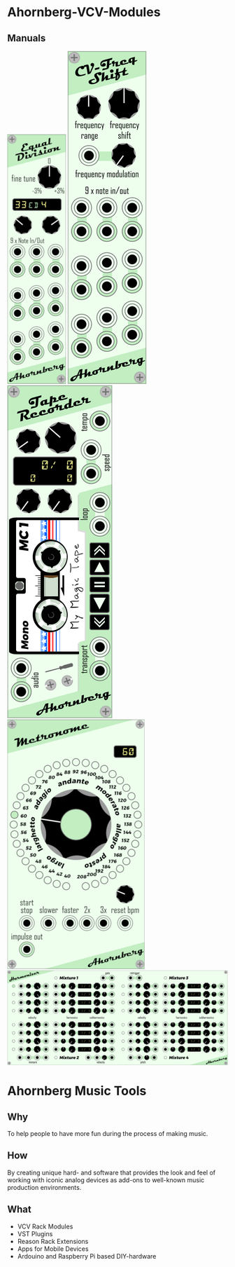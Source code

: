 # Ahornberg-VCV-Modules

## Manuals

[![EqualDivision](manuals/EqualDivision.png)](manuals/README.md#equal-division)
[![CV-Frequency Shift](manuals/CVFreqShift.png)](manuals/README.md#cv-frequency-shift)
[![Tape Recorder](manuals/TapeRecorder.png)](manuals/README.md#tape-recorder)
[![Metronome](manuals/Metronome.png)](manuals/README.md#metronome)
[![Harmonizer](manuals/Harmonizer.png)](manuals/README.md#harmonizer)

# Ahornberg Music Tools
## Why
To help people to have more fun during the process of making music.
## How
By creating unique hard- and software that provides the look and feel of working with iconic analog devices as add-ons to well-known music production environments.
## What
* VCV Rack Modules
* VST Plugins
* Reason Rack Extensions
* Apps for Mobile Devices
* Ardouino and Raspberry Pi based DIY-hardware
